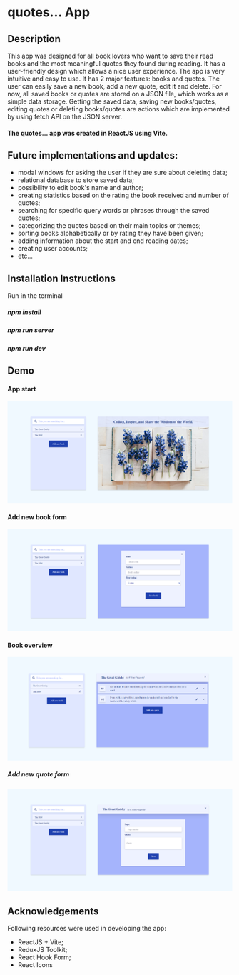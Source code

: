 # quotes... App

## Description

This app was designed for all book lovers who want to save their read books and the most meaningful quotes they found during reading.
It has a user-friendly design which allows a nice user experience. The app is very intuitive and easy to use. It has 2 major features: books and quotes.
The user can easily save a new book, add a new quote, edit it and delete.
For now, all saved books or quotes are stored on a JSON file, which works as a simple data storage.
Getting the saved data, saving new books/quotes, editing quotes or deleting books/quotes are actions which are implemented by using fetch API on the JSON server.

#### The quotes... app was created in ReactJS using Vite.

## Future implementations and updates:

- modal windows for asking the user if they are sure about deleting data;
- relational database to store saved data;
- possibility to edit book's name and author;
- creating statistics based on the rating the book received and number of quotes;
- searching for specific query words or phrases through the saved quotes;
- categorizing the quotes based on their main topics or themes;
- sorting books alphabetically or by rating they have been given;
- adding information about the start and end reading dates;
- creating user accounts;
- etc...

## Installation Instructions

Run in the terminal

##### npm install

##### npm run server

##### npm run dev

## Demo

#### App start

![Alt text](demoImages/AppStart.png)

#### Add new book form

![Alt text](demoImages/AddBook.png)

#### Book overview

![Alt text](demoImages/BookOverview.png)

##### Add new quote form

![Alt text](demoImages/AddQuote.png)

## Acknowledgements

Following resources were used in developing the app:

- ReactJS + Vite;
- ReduxJS Toolkit;
- React Hook Form;
- React Icons

